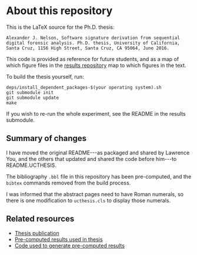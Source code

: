 # About this repository

This is the LaTeX source for the Ph.D. thesis:

    Alexander J. Nelson, Software signature derivation from sequential digital forensic analysis. Ph.D. thesis, University of California, Santa Cruz, 1156 High Street, Santa Cruz, CA 95064, June 2016.

This code is provided as reference for future students, and as a map of which figure files in the [results repository](https://github.com/ajnelson-nist/software_signature_search_results) map to which figures in the text.

To build the thesis yourself, run:

    deps/install_dependent_packages-$(your operating system).sh
    git submodule init
    git submodule update
    make

If you wish to re-run the whole experiment, see the README in the results submodule.


## Summary of changes

I have moved the original README---as packaged and shared by Lawrence You, and the others that updated and shared the code before him---to README.UCTHESIS.

The bibliography `.bbl` file in this repository has been pre-computed, and the `bibtex` commands removed from the build process.

I was informed that the abstract pages need to have Roman numerals, so there is one modification to `ucthesis.cls` to display those numerals.


## Related resources

* [Thesis publication](https://escholarship.org/uc/item/8j01v7mf)
* [Pre-computed results used in thesis](https://github.com/ajnelson-nist/software_signature_search_results)
* [Code used to generate pre-computed results](https://github.com/ajnelson-nist/software_signature_search_evaluation)
